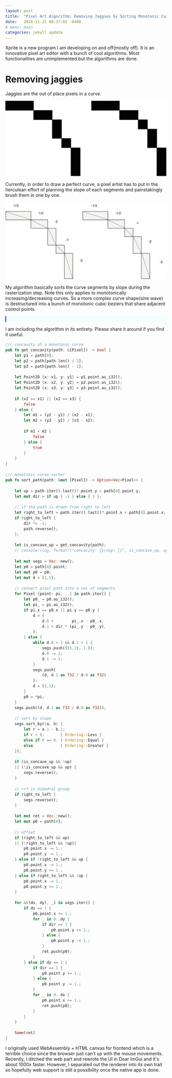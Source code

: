 ```yaml
---
layout: post
title:  "Pixel Art Algorithm: Removing Jaggies by Sorting Monotonic Curve by Segment Slope"
date:   2018-11-22 00:37:02 -0400
# menu: main
categories: jekyll update
---
```


Xprite is a new program I am developing on and off(mostly off). It is an innovative pixel art editor with a bunch of cool algorithms. Most functionalities are unimplemented but the algorithms are done.

# Removing jaggies

Jaggies are the out of place pixels in a curve.

![curve](/static/pixelart/black.svg)

Currently, in order to draw a perfect curve, a pixel artist has to put in the herculean effort of planning the slope of each segments and painstakingly brush them in one by one.

![slope](/static/pixelart/slope.svg)

My algorithm basically sorts the curve segments by slope during the rasterization step. Note this only applies to monotonically increasing/decreasing curves. So a more complex curve shape(sine wave) is destructured into a bunch of monotonic cubic beziers that share adjacent control points.

<div style="background: azure;">
<style>
    #canvas {
        cursor: none;
        height: 600px;
        width: 600px;
        border: 1px solid blue;
    }
</style>
<canvas id="canvas" width="600" height="600"> </canvas>
<script>
    setTimeout( function() {
        xprite.change_tool("pencil");
        xprite.set_option_for_tool("pencil", "simplify", "false");
    }, 100);
</script>
<script src="/static/pixelart/xprite.js"></script>
</div>

I am including the algorithm in its entirety. Please share it around if you find it useful.

```rust
/// concavity of a monotonic curve
pub fn get_concavity(path: &[Pixel]) -> bool {
    let p1 = path[0];
    let p2 = path[path.len() / 2];
    let p3 = path[path.len() - 1];

    let Point2D {x: x1, y: y1} = p1.point.as_i32();
    let Point2D {x: x2, y: y2} = p2.point.as_i32();
    let Point2D {x: x3, y: y3} = p3.point.as_i32();

    if (x2 == x1) || (x2 == x3) {
        false
    } else {
        let m1 = (y2 - y1) / (x2 - x1);
        let m2 = (y3 - y2) / (x3 - x2);

        if m1 < m2 {
            false
        } else {
            true
        }
    }
}

/// monotonic curve sorter
pub fn sort_path(path: &mut [Pixel]) -> Option<Vec<Pixel>> {

    let up = path.iter().last()?.point.y < path[0].point.y;
    let mut dir = if up { -1 } else { 1 };

    // if the path is drawn from right to left
    let right_to_left = path.iter().last()?.point.x < path[0].point.x;
    if right_to_left {
        dir *= -1;
        path.reverse();
    };

    let is_concave_up = get_concavity(path);
    // console!(log, format!("concavity: {}\nup: {}", is_concave_up, up));

    let mut segs = Vec::new();
    let p0 = path[0].point;
    let mut p0 = p0;
    let mut d = (1,1);

    // convert pixel path into a vec of segments
    for Pixel {point: pi, ..} in path.iter() {
        let p0_ = p0.as_i32();
        let pi_ = pi.as_i32();
        if pi.x == p0.x || pi.y == p0.y {
            d = (
                d.0 +        pi_.x - p0_.x,
                d.1 + dir * (pi_.y - p0_.y),
            );
        } else {
            while d.0 > 1 && d.1 > 1 {
                segs.push(((1,1), 1.));
                d.0 -= 1;
                d.1 -= 1;
            }
            segs.push(
                (d, d.1 as f32 / d.0 as f32)
            );
            d = (1,1);
        }
        p0 = *pi;
    }
    segs.push((d, d.1 as f32 / d.0 as f32));

    // sort by slope
    segs.sort_by(|a, b| {
        let r = a.1 - b.1;
        if r < 0.       { Ordering::Less }
        else if r == 0. { Ordering::Equal }
        else            { Ordering::Greater }
    });

    if (is_concave_up && !up)
    || (!is_concave_up && up) {
        segs.reverse();
    }

    // rrf in dihedral group
    if right_to_left {
        segs.reverse();
    }

    let mut ret = Vec::new();
    let mut p0 = path[0];

    // offset
    if (right_to_left && up)
    || (!right_to_left && !up){
        p0.point.x -= 1.;
        p0.point.y -= 1.;
    } else if !right_to_left && up {
        p0.point.x -= 1.;
        p0.point.y += 1.;
    } else if right_to_left && !up {
        p0.point.x -= 1.;
        p0.point.y += 1.;
    }

    for &((dx, dy), _) in segs.iter() {
        if dx == 1 {
            p0.point.x += 1.;
            for _ in 0..dy {
                if dir == 1 {
                    p0.point.y += 1.;
                } else {
                    p0.point.y -= 1.;
                }
                ret.push(p0);
            }
        } else if dy == 1 {
            if dir == 1 {
                p0.point.y += 1.;
            } else {
                p0.point.y -= 1.;
            }
            for _ in 0..dx {
                p0.point.x += 1.;
                ret.push(p0);
            }
        }
    }

    Some(ret)
}
```


I originally used WebAssembly + HTML canvas for frontend which is a terrible choice since the browser just can't up with the mouse movements. Recently, I ditched the web part and rewrote the UI in Dear ImGui and it's about 1000x faster. However, I separated out the renderer into its own trait so hopefully web support is still a possibility once the native app is done.
